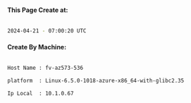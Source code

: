 
   
#### This Page Create at:

```bash

2024-04-21 - 07:00:20 UTC

```

#### Create By Machine:

```bash

Host Name : fv-az573-536

platform  : Linux-6.5.0-1018-azure-x86_64-with-glibc2.35

Ip Local  : 10.1.0.67

```

